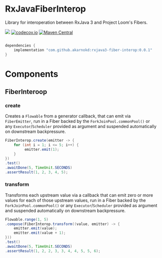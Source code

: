 # RxJavaFiberInterop
Library for interoperation between RxJava 3 and Project Loom's Fibers.

<a href='https://travis-ci.org/akarnokd/RxJavaFiberInterop/builds'><img src='https://travis-ci.org/akarnokd/RxJavaFiberInterop.svg?branch=master'></a>
[![codecov.io](http://codecov.io/github/akarnokd/RxJavaFiberInterop/coverage.svg?branch=master)](http://codecov.io/github/akarnokd/RxJavaFiberInterop?branch=master)
[![Maven Central](https://maven-badges.herokuapp.com/maven-central/com.github.akarnokd/rxjava3-fiber-interop/badge.svg)](https://maven-badges.herokuapp.com/maven-central/com.github.akarnokd/rxjava3-fiber-interop)

```groovy

dependencies {
    implementation "com.github.akarnokd:rxjava3-fiber-interop:0.0.1"
}
```


# Components

## FiberInteroop

### create

Creates a `Flowable` from a generator callback, that can emit via `FiberEmitter`, run in a Fiber backed by the `ForkJoinPool.commonPool()` or any `Executor`/`Scheduler` provided as argument
and suspended automatically on downstream backpressure.

```java
FiberInterop.create(emitter -> {
    for (int i = 1; i <= 5; i++) {
         emitter.emit(1);
    }
})
.test()
.awaitDone(5, TimeUnit.SECONDS)
.assertResult(1, 2, 3, 4, 5);
```

### transform

Transforms each upstream value via a callback that can emit zero or more values for each of those upstream values, run in a Fiber backed by the `ForkJoinPool.commonPool()` or any `Executor`/`Scheduler` provided as argument
and suspended automatically on downstream backpressure.

```java
Flowable.range(1, 5)
.compose(FiberInterop.transform((value, emitter) -> {
    emitter.emit(value);
    emitter.emit(value + 1);
}))
.test()
.awaitDone(5, TimeUnit.SECONDS)
.assertResult(1, 2, 2, 3, 3, 4, 4, 5, 5, 6);
```
